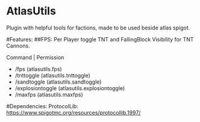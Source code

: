 # AtlasUtils
Plugin with helpful tools for factions, made to be used beside atlas spigot.

#Features:
##FPS:
Per Player toggle TNT and FallingBlock Visibility for TNT Cannons.

Command | Permission
- /fps (atlasutils.fps)
- /tnttoggle (atlasutils.tnttoggle)
- /sandtoggle (atlasutils.sandtoggle)
- /explosiontoggle (atlasutils.explosiontoggle)
- /maxfps (atlasutils.maxfps)

#Dependencies:
ProtocolLib: https://www.spigotmc.org/resources/protocollib.1997/